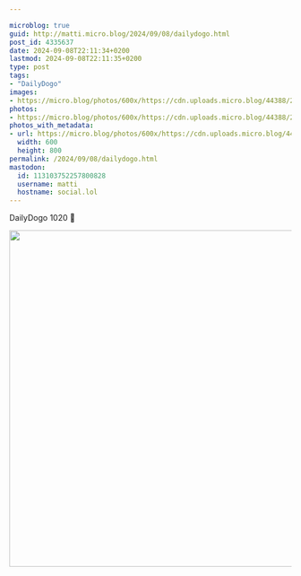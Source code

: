 ```yaml
---

microblog: true
guid: http://matti.micro.blog/2024/09/08/dailydogo.html
post_id: 4335637
date: 2024-09-08T22:11:34+0200
lastmod: 2024-09-08T22:11:35+0200
type: post
tags:
- "DailyDogo"
images:
- https://micro.blog/photos/600x/https://cdn.uploads.micro.blog/44388/2024/42e86f275beb407483dafdb4a303199e.jpg
photos:
- https://micro.blog/photos/600x/https://cdn.uploads.micro.blog/44388/2024/42e86f275beb407483dafdb4a303199e.jpg
photos_with_metadata:
- url: https://micro.blog/photos/600x/https://cdn.uploads.micro.blog/44388/2024/42e86f275beb407483dafdb4a303199e.jpg
  width: 600
  height: 800
permalink: /2024/09/08/dailydogo.html
mastodon:
  id: 113103752257800828
  username: matti
  hostname: social.lol
---
```

DailyDogo 1020 🐶

<img src="/media/uploads/2024/42e86f275beb407483dafdb4a303199e.jpg" width="600" alt="" />
